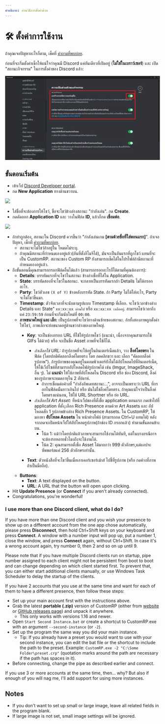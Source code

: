 ```yaml
---
คำอธิบาย: อ่านวิธีการตั้งค่าด้วย
---
```


# 🛠️ ตั้งค่าการใช้งาน

ถ้าคุณเจอปัญหาอะไรก็ตาม, เช็คที่ [คำถามที่พบบ่อย](faq.md).

ก่อนที่จะเริ่มตั้งค่าเช็กให้แน่ใจว่าคุณมี Discord แค่อันเดียวที่เปิดอยู่ (**ไม่ใช่ในเบราว์เซอร์**)
และ เปิด "สถานะกิจกรรม" ในการตั้งค่าของ Discord แล้ว:

![image](.gitbook/assets/1.PNG)

## ขั้นตอนเริ่มต้น

* เข้าเว็ป [Discord Developer portal](https://discord.com/developers/applications).
* กด **New Application** ทางด้านขวาบน.

![](https://user-images.githubusercontent.com/2225711/161050202-c796103d-6712-401e-be96-3f3712512375.png)

* ใส่ชื่อที่จะต้องการให้โชว์, ชื่อจะโชว์ข้างล่างสถานะ "กำลังเล่น". กด **Create**.
* กดคัดลอก **Application ID** และ วางในฟิล์ด **ID**, แล้วก็กด **เชื่อมต่อ**.&#x20;

![](https://user-images.githubusercontent.com/2225711/161050341-8169af53-5d3f-44d6-b745-cc711e8d1476.png)

* ถ้าทำถูกต้อง, สถานะใน Discord ควรขึ้นว่า "กำลังเล่นเกม **\[ตามด้วยชื่อที่ใส่ตอนแรก]**". ถ้าเจอปัญหา, เช็กที่ [คำถามที่พบบ่อย](faq.md).
  * สถานะจะไม่โชว์ถ้าอยู่ใน โหมดไม่ระบุ. 
  * ถ้าคุณมีสถานะที่กำหนดเองอยู่แล้ว(อันที่ตั้งอีโมจิได้), มันจะเป็นอันแรกที่ถูกโชว์ แทนที่จะเป็น CustomRP. สถานะของ Custom RP ยังสามารถเช็คได้ในโปรไฟล์ถ้ามีสถานะที่กำหนดเองอยู่แล้ว.
* ถึงขั้นตอนนี้คุณสามารถกรอกฟิล์ดอื่นได้แล้ว (สามารถกรอกอะไรก็ได้ตามที่คุณต้องการ):
  * **Details**: บรรทัดแรกที่จะโชว์ในสถานะ ข้างล่างชื่อที่ใส่ใน Application.
  * **State**: บรรทัดสองที่จะโชว์ในสถานะ. จะกลายเป็นบรรทัดแรกถ้า Details ไม่ได้กรอกอะไร.
  * **Party**: โชว์ตัวเลข `(X of Y)` ข้างหลังบรรทัด State. ถ้า Party ไม่ได้ใส่อะไร, Party จะไม่โชว์ขึ้นมา.
  * **Timestamp**: ตัวจับเวลาที่จะนับตามรูปแบบ Timestamp ที่เลือก. จะโชว์เวลาข้างล่าง Details และ State" `xx:xx:xx ผ่านไป` หรือ `xx:xx:xx เหลืออยู่`. สามารถโชว์เวลาถึงแค่ `23:59:59` ก่อนที่จะเริ่มนับใหม่ที่ `00:00`.
  * **ภาพขนาดใหญ่ และ เล็ก**: เป็นรูปภาพที่จะโชว์ทางด้านซ้ายของสถานะ. ถ้าทั้งสองภาพถูกตั้งค่าให้โชว์, ภาพเล็กจะย่อขนาดอยู่ด้านขวาล่างของภาพใหญ่.
    * **Key**: จะเป็นช่องกรอก URL ที่ใช้ให้รูปภาพโชว์ (แนะนำ, เนื่องจากคุณสามารถใช้ GIFs ได้ด้วย) หรือ จะเป็นชื่อ Asset ภาพที่จะใช้ก็ได้.

      * _ถ้าเลือกใช้ URL:_ ถ้ารูปภาพที่จะใช้อยู่ในอินเตอร์เน็ตแล้ว, วาง **ลิ้งค์โดยตรง** ในฟิล์ด
      (โดยปกติคัดลอกลิ้งค์โดยตรง โดย กดคลิกขวา และ เลือก "คัดลอกลิ้งค์รูปภาพ"). ถ้ารูปภาพของคุณอยู่ในคอมพิวเตอร์ยังไม่ได้อัปโหลดไปที่อินเตอร์เน็ต, ให้ใช้เว็ปไซต์ที่สามารถอัปโหลดไฟล์รูปภาพได้ เช่น (Imgur, ImageShack, อื่น ๆ). ไม่ **แนะนำ** ให้ใช้ภาพที่อัปโหลดใน Discord หรือ ช่อง Discord, ลิ้งค์ของรูปภาพจะหมดอายุใน 2 สัปดาห์.
        * ถ้าการเชื่อมต่อค้างที่ "กำลังอัพเดทสถานะ...", อาจจะเป็นเพราะว่า URL ที่กรอกในฟิล์ดนั้นยาวเกินไป หรือ มันไม่ใช่ลิ้งค์โดยตรง. ถ้าคุณแน่ใจว่าเป็นลิ้งค์โดยตรงแน่นอน, ให้ใช้ URL Shortner หรือ ย่อ URL.
      * _ถ้าเลือกใช้ Art Asset:_ ที่หน้าเว็ปของที่ตั้งชื่อ application ตอนแรก กดเข้าไปที่ application ที่ตั้ง,เลือก Rich Presence ตามด้วย Art Assets และ อัปโหลดสัก 1 รูปภาพข้างล่าง Rich Presence Assets. ใน CustomRP, ให้มองหา **อัปโหลด Assets** ใน หน้าต่างไฟล์ (สามารถกด Ctrl+U แทนได้) หลังจากกดจะเปิดหน้าเว็ปให้อัปโหลดรูปภาพ(ถ้าช่อง ID กรอกแล้ว) ทำตามขั้นตอนข้างบน.
        * โน้ต 1: แม้ว่าโดยปกติแล้วภาพจะสามารถใช้งานได้ทันที, แต่ในบางกรณีอาจจะต้องรอหลายชั่วโมงถึงจะใช้งานได้.
        * โน้ต 2: คุณสามารถตั้งชื่อ Asset ได้มากกว่า 999 ตัวอักษร,แต่แอปจะซัพพอร์ตแค่ 256 ตัวอักษรเท่านั้น.
    * **Text**: ตัวหนังสือที่จะโชว์ขึ้นเมื่อเอาเคอร์เซอร์เม้าส์ ไปชี้ที่รูปภาพ (หรือ กดค้างที่ภาพ ถ้าเป็นมือถือ).
  * **Buttons**:
    * **Text**: A text displayed on the button.
    * **URL**: A URL that the button will open upon clicking.
* Hit **Update Presence** (or **Connect** if you aren't already connected).
* Congratulations, you're wonderful!

### I use more than one Discord client, what do I do?

If you have more than one Discord client and you wish your presence to show up on a different account from the one app chose automatically, please press **Disconnect**, then hold Ctrl+Shift keys on your keyboard and press **Connect**. A window with a number input will pop up, put a number 1, close the window, and press **Connect** again, without Ctrl+Shift. In case it's a wrong account again, try number 0, then 2 and so on up until 9.

Please note that if you have multiple Discord clients run on startup, pipe number assigned to each client might not be persistent from boot to boot and can change depending on which client started first. To prevent that, you can either start additional clients manually, or use Windows Task Scheduler to delay the startup of the clients.

If you have 2 accounts that you use at the same time and want for each of them to have a different presence, then follow these steps:

* Set up your main account first with the instructions above.
* Grab the latest **portable (.zip)** version of CustomRP (either from [website](https://www.customrp.xyz) or [GitHub releases page](https://github.com/maximmax42/Discord-CustomRP/releases/latest)) and unpack it anywhere.
  * This only works with versions 1.16 and newer.
* Open `Start Second Instance.bat` or create a shortcut to CustomRP.exe with an argument `--second-instance` (or `-2`).
* Set up the program the same way you did your main instance.
  * Tip: If you already have a preset you would want to use with your second instance, you can edit the bat file or the shortcut to include the path to the preset. Example: `CustomRP.exe -2 "C:\Some Folder\preset.crp"` (quotation marks around the path are necessary if the path has spaces in it).
* Before connecting, change the pipe as described earlier and connect.

If you use 3 or more accounts at the same time, then... why? But also if enough of you will nag me, I'll add support for using more instances.

## Notes

* If you don't want to set up small or large image, leave all related fields in the program blank.
* If large image is not set, small image settings will be ignored.

